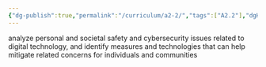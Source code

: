 ```yaml
---
{"dg-publish":true,"permalink":"/curriculum/a2-2/","tags":["A2.2"],"dgHomeLink":false}
---
```


analyze personal and societal safety and cybersecurity issues related to digital technology, and identify measures and technologies that can help mitigate related concerns for individuals and communities